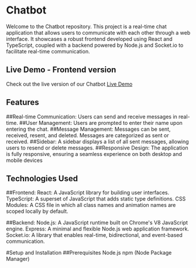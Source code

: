 # Chatbot

Welcome to the Chatbot repository. 
This project is a real-time chat application that allows users to communicate with each other through a web interface. 
It showcases a robust frontend developed using React and TypeScript, coupled with a backend powered by Node.js and Socket.io to facilitate real-time communication.

## Live Demo - Frontend version 

Check out the live version of our Chatbot
[Live Demo](https://chatbot-henna-pi.vercel.app/) 

## Features

##Real-time Communication: Users can send and receive messages in real-time.
##User Management: Users are prompted to enter their name upon entering the chat.
##Message Management: Messages can be sent, received, resent, and deleted. Messages are categorized as sent or received.
##Sidebar: A sidebar displays a list of all sent messages, allowing users to resend or delete messages.
##Responsive Design: The application is fully responsive, ensuring a seamless experience on both desktop and mobile devices

## Technologies Used
##Frontend:
React: A JavaScript library for building user interfaces.
TypeScript: A superset of JavaScript that adds static type definitions.
CSS Modules: A CSS file in which all class names and animation names are scoped locally by default.

##Backend:
Node.js: A JavaScript runtime built on Chrome's V8 JavaScript engine.
Express: A minimal and flexible Node.js web application framework.
Socket.io: A library that enables real-time, bidirectional, and event-based communication.

#Setup and Installation
##Prerequisites
Node.js
npm (Node Package Manager)
